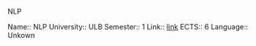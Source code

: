 NLP

Name:: NLP
University:: ULB
Semester:: 1
Link:: [link](https://www.ulb.be/en/programme/info-y004-1)
ECTS:: 6
Language:: Unkown